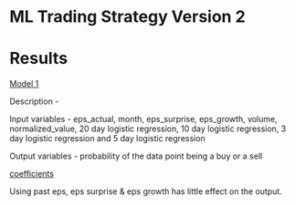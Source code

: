 # ML Trading Strategy Version 2


# Results

<u> Model 1 </u>

Description - 

Input variables - eps_actual, month, eps_surprise, eps_growth, volume, normalized_value, 20 day logistic regression, 10 day logistic regression, 3 day logistic regression and 5 day logistic regression

Output variables - probability of the data point being a buy or a sell

[coefficients](https://user-images.githubusercontent.com/85404022/203858779-0162d151-62af-47fb-97f8-71e4139e969b.jpg)

Using past eps, eps surprise & eps growth has little effect on the output.
